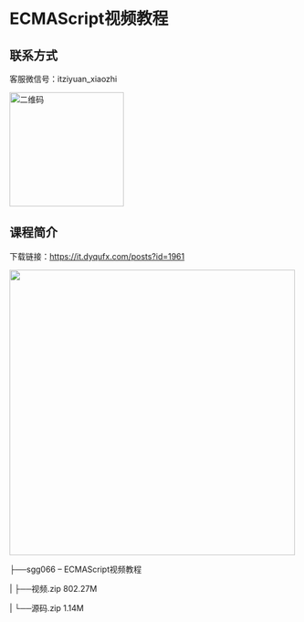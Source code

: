 # ECMAScript视频教程

## 联系方式

客服微信号：itziyuan_xiaozhi

<img src="https://ziyuanyun.oss-cn-guangzhou.aliyuncs.com/common/20240614073449/666b82192834a.jpg" width="200" height="200" alt="二维码">

## 课程简介

下载链接：https://it.dyqufx.com/posts?id=1961

<img src="https://ziyuanyun.oss-cn-guangzhou.aliyuncs.com/yun/20240515183614/6644901eeffeb.jpg" width="500" alt="">

  ├──sgg066 &#8211; ECMAScript视频教程

 | ├──视频.zip 802.27M

 | └──源码.zip 1.14M

  
